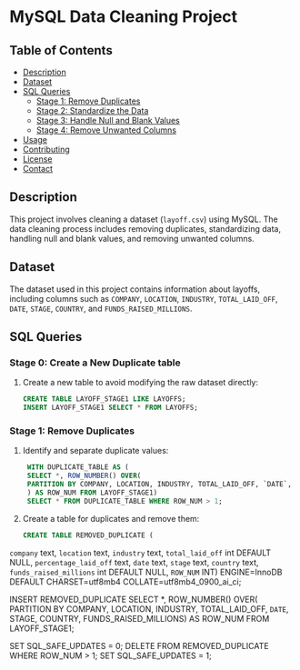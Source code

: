 # MySQL Data Cleaning Project

## Table of Contents
- [Description](#description)
- [Dataset](#dataset)
- [SQL Queries](#sql-queries)
  - [Stage 1: Remove Duplicates](#stage-1-remove-duplicates)
  - [Stage 2: Standardize the Data](#stage-2-standardize-the-data)
  - [Stage 3: Handle Null and Blank Values](#stage-3-handle-null-and-blank-values)
  - [Stage 4: Remove Unwanted Columns](#stage-4-remove-unwanted-columns)
- [Usage](#usage)
- [Contributing](#contributing)
- [License](#license)
- [Contact](#contact)

## Description
This project involves cleaning a dataset (`layoff.csv`) using MySQL. The data cleaning process includes removing duplicates, standardizing data, handling null and blank values, and removing unwanted columns.

## Dataset
The dataset used in this project contains information about layoffs, including columns such as `COMPANY`, `LOCATION`, `INDUSTRY`, `TOTAL_LAID_OFF`, `DATE`, `STAGE`, `COUNTRY`, and `FUNDS_RAISED_MILLIONS`.

## SQL Queries
### Stage 0: Create a New Duplicate table
1. Create a new table to avoid modifying the raw dataset directly:
   ```sql
   CREATE TABLE LAYOFF_STAGE1 LIKE LAYOFFS;
   INSERT LAYOFF_STAGE1 SELECT * FROM LAYOFFS;

### Stage 1: Remove Duplicates

1. Identify and separate duplicate values:
   ```sql
    WITH DUPLICATE_TABLE AS (
    SELECT *, ROW_NUMBER() OVER(
    PARTITION BY COMPANY, LOCATION, INDUSTRY, TOTAL_LAID_OFF, `DATE`, STAGE, COUNTRY, FUNDS_RAISED_MILLIONS
    ) AS ROW_NUM FROM LAYOFF_STAGE1)
    SELECT * FROM DUPLICATE_TABLE WHERE ROW_NUM > 1;
   
2. Create a table for duplicates and remove them:
   ```sql
   CREATE TABLE REMOVED_DUPLICATE (
  `company` text, `location` text, `industry` text, `total_laid_off` int DEFAULT NULL,
  `percentage_laid_off` text, `date` text, `stage` text, `country` text, 
  `funds_raised_millions` int DEFAULT NULL, `ROW_NUM` INT) ENGINE=InnoDB DEFAULT CHARSET=utf8mb4 COLLATE=utf8mb4_0900_ai_ci;

  INSERT REMOVED_DUPLICATE SELECT *, ROW_NUMBER() OVER(
  PARTITION BY COMPANY, LOCATION, INDUSTRY, TOTAL_LAID_OFF, `DATE`, STAGE, COUNTRY, FUNDS_RAISED_MILLIONS) AS ROW_NUM 
  FROM LAYOFF_STAGE1;
  
  SET SQL_SAFE_UPDATES = 0;
  DELETE FROM REMOVED_DUPLICATE WHERE ROW_NUM > 1;
  SET SQL_SAFE_UPDATES = 1;

   
